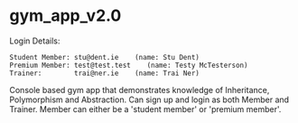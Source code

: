 # gym_app_v2.0

Login Details:

    Student Member: stu@dent.ie    (name: Stu Dent)
    Premium Member: test@test.test    (name: Testy McTesterson)
    Trainer:        trai@ner.ie    (name: Trai Ner)

Console based gym app that demonstrates knowledge of Inheritance, Polymorphism and Abstraction. Can sign up and login as both Member and Trainer. Member can either be a 'student member' or 'premium member'.